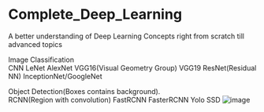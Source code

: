 # Complete_Deep_Learning
A better understanding of Deep Learning Concepts right from scratch till advanced topics

Image Classification	
CNN	LeNet
	AlexNet
	VGG16(Visual Geometry Group)
	VGG19
	ResNet(Residual NN)
	InceptionNet/GoogleNet
	
Object Detection(Boxes contains background).	
	RCNN(Region with convolution)
	FastRCNN
	FasterRCNN
	Yolo
	SSD
![image](https://user-images.githubusercontent.com/48015531/109975719-f18e6a80-7d20-11eb-9eb8-ed6d526dc700.png)
